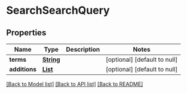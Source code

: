 # SearchSearchQuery
## Properties

Name | Type | Description | Notes
------------ | ------------- | ------------- | -------------
**terms** | [**String**](string.md) |  | [optional] [default to null]
**additions** | [**List**](Search_search_query_additions.md) |  | [optional] [default to null]

[[Back to Model list]](../README.md#documentation-for-models) [[Back to API list]](../README.md#documentation-for-api-endpoints) [[Back to README]](../README.md)

